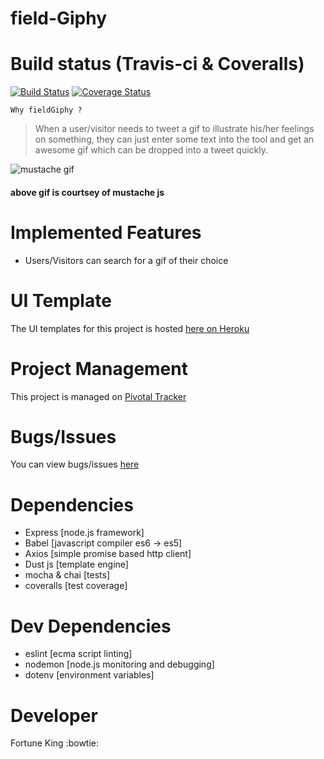 # field-Giphy

# Build status (Travis-ci & Coveralls)
[![Build Status](https://travis-ci.com/chunkingz/fieldGiphy.svg?branch=develop)](https://travis-ci.com/chunkingz/fieldGiphy)
[![Coverage Status](https://coveralls.io/repos/github/chunkingz/fieldGiphy/badge.svg?branch=master)](https://coveralls.io/github/chunkingz/fieldGiphy?branch=master)

`Why fieldGiphy ?`
> When a user/visitor needs to tweet a gif to illustrate his/her feelings on something, they can just enter some text into the tool and get an awesome gif which can be dropped into a tweet quickly.

![mustache gif](https://cloud.githubusercontent.com/assets/288977/8779228/a3cf700e-2f02-11e5-869a-300312fb7a00.gif "mustache gif")
#### above gif is courtsey of mustache js

# Implemented Features
- Users/Visitors can search for a gif of their choice

# UI Template
The UI templates for this project is hosted [here on Heroku](https://field-giphy.herokuapp.com/search)

# Project Management
This project is managed on [Pivotal Tracker](https://www.pivotaltracker.com/n/projects/2229291)

# Bugs/Issues
You can view bugs/issues [here](https://github.com/chunkingz/fieldGiphy/issues)

# Dependencies
- Express [node.js framework]
- Babel [javascript compiler es6 -> es5]
- Axios [simple promise based http client]
- Dust js [template engine]
- mocha & chai [tests]
- coveralls [test coverage]

# Dev Dependencies
- eslint [ecma script linting]
- nodemon [node.js monitoring and debugging]
- dotenv [environment variables]

# Developer
Fortune King :bowtie:
